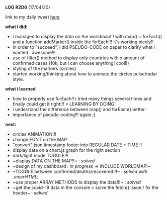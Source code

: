 **LOG R2D6** (17/04/20)

link to my daily tweet [here](https://twitter.com/Nightcoder2/status/1251045058679365632)


**what i did:**

- i managed to display the data on the worldmap!!! with map() + forEach() and a function addMarker() inside the forEach!!! it's working nicely!!
- in order to "succeed", i did PSEUDO-CODE on paper to clarify what i wanted : awesome!!!
- use of filter() method to display only countries with x amount of confirmed cases (10k, but i can choose anything! cool!!)
- styling of the markers (circles)
- started working/thinking about how to animate the circles pulse/radar style.


**what i learned**

- how to properly use forEach!! i tried many things several times and finally could get it right!!! = LEARNING BY DOING!
- i understand the difference between map() and forEach() better.
- importance of pseudo-coding!!! again ;)


**next:**

- circles ANIMATION!!!
- change FONT on the MAP 
- "convert" json timestamp footer into REGULAR DATE + TIME !!
- display data on a chart.js graph for the right section
- dark/light mode TOGGLE!!!
- ~display DATA ON THE MAP!!~ : *solved*
- ~design of my dashboard : *in progress* => INCLUDE WORLDMAP!~
- ~TOGGLE between confirmed/deaths/recovered!!!~ : *solved with .innerHTML!* 
- ~use proper ARRAY METHODS to display the data!!!~ : *solved* 
- ~get the covid-19 data in the console = solve the fetch() issue / fix the header~ : *solved*

